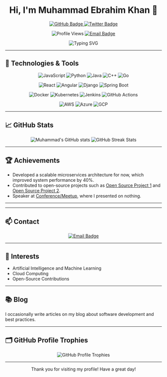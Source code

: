 <h1 align="center">Hi, I'm Muhammad Ebrahim Khan 👋</h1>

<p align="center">
  <a href="https://github.com/Muhammad-ebrahim-khan?tab=followers">
    <img src="https://img.shields.io/github/followers/Muhammad-ebrahim-khan?label=Followers&style=social" alt="GitHub Badge">
  </a>
  <a href="https://twitter.com/your_twitter_handle">
    <img src="https://img.shields.io/twitter/follow/your_twitter_handle?label=Twitter&style=social" alt="Twitter Badge">
  </a>
</p>

<p align="center">
  <img src="https://komarev.com/ghpvc/?username=Muhammad-ebrahim-khan&color=red" alt="Profile Views">
  <a href="mailto:eb24826399@gmail.com">
    <img src="https://img.shields.io/badge/Email-eb24826399@gmail.com-red" alt="Email Badge">
  </a>
</p>

<p align="center">
  <img src="https://readme-typing-svg.herokuapp.com?font=Fira+Code&size=24&pause=1000&color=FF0000&center=true&width=435&lines=Passionate+Software+Developer;Lifelong+Learner;Open+Source+Contributor" alt="Typing SVG">
</p>

---

## 🔧 Technologies & Tools

<p align="center">
  <img src="https://img.shields.io/badge/JavaScript-323330?style=for-the-badge&logo=javascript&logoColor=F7DF1E" alt="JavaScript">
  <img src="https://img.shields.io/badge/Python-3776AB?style=for-the-badge&logo=python&logoColor=white" alt="Python">
  <img src="https://img.shields.io/badge/Java-ED8B00?style=for-the-badge&logo=java&logoColor=white" alt="Java">
  <img src="https://img.shields.io/badge/C%2B%2B-00599C?style=for-the-badge&logo=c%2B%2B&logoColor=white" alt="C++">
  <img src="https://img.shields.io/badge/Go-00ADD8?style=for-the-badge&logo=go&logoColor=white" alt="Go">
</p>

<p align="center">
  <img src="https://img.shields.io/badge/React-20232A?style=for-the-badge&logo=react&logoColor=61DAFB" alt="React">
  <img src="https://img.shields.io/badge/Angular-DD0031?style=for-the-badge&logo=angular&logoColor=white" alt="Angular">
  <img src="https://img.shields.io/badge/Django-092E20?style=for-the-badge&logo=django&logoColor=white" alt="Django">
  <img src="https://img.shields.io/badge/Spring_Boot-6DB33F?style=for-the-badge&logo=spring-boot&logoColor=white" alt="Spring Boot">
</p>

<p align="center">
  <img src="https://img.shields.io/badge/Docker-2496ED?style=for-the-badge&logo=docker&logoColor=white" alt="Docker">
  <img src="https://img.shields.io/badge/Kubernetes-326CE5?style=for-the-badge&logo=kubernetes&logoColor=white" alt="Kubernetes">
  <img src="https://img.shields.io/badge/Jenkins-D24939?style=for-the-badge&logo=jenkins&logoColor=white" alt="Jenkins">
  <img src="https://img.shields.io/badge/GitHub_Actions-2088FF?style=for-the-badge&logo=github-actions&logoColor=white" alt="GitHub Actions">
</p>

<p align="center">
  <img src="https://img.shields.io/badge/AWS-232F3E?style=for-the-badge&logo=amazon-aws&logoColor=white" alt="AWS">
  <img src="https://img.shields.io/badge/Azure-0078D4?style=for-the-badge&logo=microsoft-azure&logoColor=white" alt="Azure">
  <img src="https://img.shields.io/badge/GCP-4285F4?style=for-the-badge&logo=google-cloud&logoColor=white" alt="GCP">
</p>

---

## 📈 GitHub Stats
<p align="center">
  <img src="https://github-readme-stats.vercel.app/api?username=Muhammad-ebrahim-khan&show_icons=true&theme=radical&title_color=ff0000&icon_color=ff0000&text_color=ffffff&bg_color=151515" alt="Muhammad's GitHub stats">
  <img src="https://github-readme-streak-stats.herokuapp.com/?user=Muhammad-ebrahim-khan&theme=radical&title_color=ff0000&icon_color=ff0000&text_color=ffffff&bg_color=151515" alt="GitHub Streak Stats">
</p>

---

## 🏆 Achievements
- Developed a scalable microservices architecture for now, which improved system performance by 40%.
- Contributed to open-source projects such as [Open Source Project 1](#) and [Open Source Project 2](#).
- Speaker at [Conference/Meetup](#), where I presented on nothing.

---

---

## 📫 Contact
<p align="center">
  <a href="mailto:eb24826399@gmail.com">
    <img src="https://img.shields.io/badge/Email-eb24826399@gmail.com-red" alt="Email Badge">
  </a>
</p>

---

## 🌟 Interests
- Artificial Intelligence and Machine Learning
- Cloud Computing
- Open-Source Contributions

---

## 📚 Blog
I occasionally write articles on my blog about software development and best practices.

---

## 🗂️ GitHub Profile Trophies
<p align="center">
  <img src="https://github-profile-trophy.vercel.app/?username=Muhammad-ebrahim-khan&theme=radical&column=7&title_color=ff0000&icon_color=ff0000&text_color=ffffff&bg_color=151515" alt="GitHub Profile Trophies">
</p>

---

<p align="center">
  Thank you for visiting my profile! Have a great day! 
</p>
